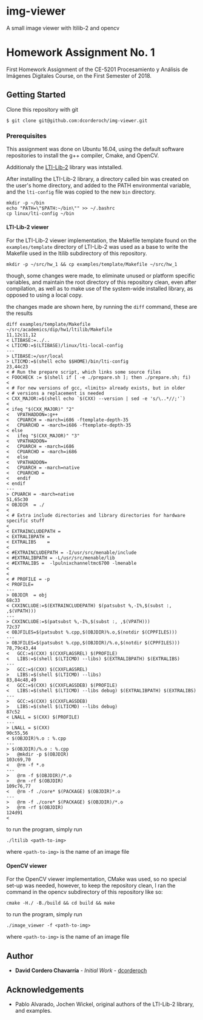 # img-viewer

A small image viewer with ltilib-2 and opencv

# Homework Assignment No. 1

First Homework Assignment of the CE-5201 Procesamiento y Análisis de Imágenes Digitales Course, on the First Semester of 2018.

## Getting Started

Clone this repository with git

```
$ git clone git@github.com:dcorderoch/img-viewer.git
```

### Prerequisites

This assignment was done on Ubuntu 16.04, using the default software repositories to install the g++ compiler, Cmake, and OpenCV.

Additionaly the [LTI-Lib-2](https://sourceforge.net/p/ltilib/wiki/Home/) library was intstalled.

After installing the LTI-Lib-2 library, a directory called bin was created on the user's home directory, and added to the PATH environmental variable, and the `lti-config` file was copied to the new `bin` directory.

```
mkdir -p ~/bin
echo "PATH=\"$PATH:~/bin\"" >> ~/.bashrc
cp linux/lti-config ~/bin
```
#### LTI-Lib-2 viewer

For the LTI-Lib-2 viewer implementation, the Makefile template found on the `examples/template` directory of LTI-Lib-2 was used as a base to write the Makefile used in the ltilib subdirectory of this repository.

```
mkdir -p ~/src/hw_1 && cp examples/template/Makefile ~/src/hw_1
```

though, some changes were made, to eliminate unused or platform specific variables, and maintain the root directory of this repository clean, even after compilation, as well as to make use of the system-wide installed library, as opposed to using a local copy.

the changes made are shown here, by running the `diff` command, these are the results


```
diff examples/template/Makefile ~/src/academics/dip/hw1/ltilib/Makefile
11,12c11,12
< LTIBASE:=../..
< LTICMD:=$(LTIBASE)/linux/lti-local-config
---
> LTIBASE:=/usr/local
> LTICMD:=$(shell echo $$HOME)/bin/lti-config
23,44c23
< # Run the prepare script, which links some source files
< FOOCHECK := $(shell if [ -e ./prepare.sh ]; then ./prepare.sh; fi)
< 
< # For new versions of gcc, <limits> already exists, but in older
< # versions a replacement is needed
< CXX_MAJOR:=$(shell echo `$(CXX) --version | sed -e 's/\..*//;'`)
< 
< ifeq "$(CXX_MAJOR)" "2"
<   VPATHADDON=:g++
<   CPUARCH = -march=i686 -ftemplate-depth-35
<   CPUARCHD = -march=i686 -ftemplate-depth-35
< else
<   ifeq "$(CXX_MAJOR)" "3"
<   VPATHADDON=
<   CPUARCH = -march=i686
<   CPUARCHD = -march=i686
<   else
<   VPATHADDON=
<   CPUARCH = -march=native
<   CPUARCHD = 
<   endif
< endif
---
> CPUARCH = -march=native
51,65c30
< OBJDIR  = ./
< 
< # Extra include directories and library directories for hardware specific stuff
< 
< EXTRAINCLUDEPATH =
< EXTRALIBPATH =
< EXTRALIBS    =
< 
< #EXTRAINCLUDEPATH = -I/usr/src/menable/include
< #EXTRALIBPATH = -L/usr/src/menable/lib
< #EXTRALIBS =  -lpulnixchanneltmc6700 -lmenable
< 
< 
< # PROFILE = -p
< PROFILE=
---
> OBJDIR  = obj
68c33
< CXXINCLUDE:=$(EXTRAINCLUDEPATH) $(patsubst %,-I%,$(subst :, ,$(VPATH)))
---
> CXXINCLUDE:=$(patsubst %,-I%,$(subst :, ,$(VPATH)))
72c37
< OBJFILES=$(patsubst %.cpp,$(OBJDIR)%.o,$(notdir $(CPPFILES)))
---
> OBJFILES=$(patsubst %.cpp,$(OBJDIR)/%.o,$(notdir $(CPPFILES)))
78,79c43,44
<   GCC:=$(CXX) $(CXXFLAGSREL) $(PROFILE)
<   LIBS:=$(shell $(LTICMD) --libs) $(EXTRALIBPATH) $(EXTRALIBS)
---
>   GCC:=$(CXX) $(CXXFLAGSREL)
>   LIBS:=$(shell $(LTICMD) --libs)
83,84c48,49
<   GCC:=$(CXX) $(CXXFLAGSDEB) $(PROFILE)
<   LIBS:=$(shell $(LTICMD) --libs debug) $(EXTRALIBPATH) $(EXTRALIBS)
---
>   GCC:=$(CXX) $(CXXFLAGSDEB)
>   LIBS:=$(shell $(LTICMD) --libs debug)
87c52
< LNALL = $(CXX) $(PROFILE) 
---
> LNALL = $(CXX)
90c55,56
< $(OBJDIR)%.o : %.cpp
---
> $(OBJDIR)/%.o : %.cpp
> 	@mkdir -p $(OBJDIR)
103c69,70
< 	@rm -f *.o
---
> 	@rm -f $(OBJDIR)/*.o
> 	@rm -rf $(OBJDIR)
109c76,77
< 	@rm -f ./core* $(PACKAGE) $(OBJDIR)*.o 
---
> 	@rm -f ./core* $(PACKAGE) $(OBJDIR)/*.o 
> 	@rm -rf $(OBJDIR)
124d91
< 
```

to run the program, simply run

```
./ltilib <path-to-img>
```

where `<path-to-img>` is the name of an image file

#### OpenCV viewer

For the OpenCV viewer implementation, CMake was used, so no special set-up was needed, however, to keep the repository clean, I ran the command in the opencv subdirectory of this repository like so:

```
cmake -H./ -B./build && cd build && make
```

to run the program, simply run

```
./image_viewer -f <path-to-img>
```

where `<path-to-img>` is the name of an image file

## Author

* **David Cordero Chavarría** - *Initial Work* - [dcorderoch](https://github.com/dcorderoch)

## Acknowledgements

* Pablo Alvarado, Jochen Wickel, original authors of the LTI-Lib-2 library, and examples.
